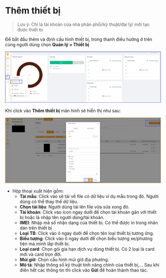 # Thêm thiết bị
> Lưu ý: Chỉ là tài khoản của nhà phân phối/kỹ thuật/đại lý/ mới tạo được thiết bị

Để bắt đầu thêm và định cấu hình thiết bị, trong thanh điều hướng ở trên cùng người dùng chọn **Quản lý > Thiết bị**  

<span style="display:block;text-align:center">![Manage device ](/docs/assets/images/web-interface/web-interface-device/manage-device.png)

Khi click vào **Thêm thiết bị** màn hình sẽ hiển thị như sau:

<span style="display:block;text-align:center">![add device ](/docs/assets/images/web-interface/web-interface-device/add-device.png)
 
- Hộp thoại xuất hiện gồm:
  - **Tải mẫu**: Click vào sẽ tải về file có dữ liệu ví dụ mẫu trong đó. Người dùng có thể thay thế dữ liệu.
  - **Chọn tài liệu**: Người dùng tải lên file vừa sửa xong đó.
  - **Tài khoản**: Click vào icon ngay dưới để chọn tài khoản gán với thiết bị hoặc là nhập tên người dùng/tài khoản.
  - **IMEI**: Nhập mã số nhận dạng của thiết bị. Có thể được in trong nhãn dán trên thiết bị
  - **Loại TB**: Click vào ô ngay dưới để chọn tên loại thiết bị tương ứng.
  - **Biểu tượng**: Click vào ô ngay dưới để chọn biểu tượng xe/phương tiện mà mình lắp thiết bị.
  - **Loại card**: Chọn gói gia hạn dịch vụ dùng thiết bị. Có 2 loại là card mới và card trọn đời.
  - **Múi giờ**: Chọn cấu hình múi giờ địa phương. 
  - **Mô tả**: Nhập thông số kỹ thuật tính năng chính của thiết bị,...
   Sau khi điền hết các thông tin thì click vào **Gửi** để hoàn thành thao tác.



